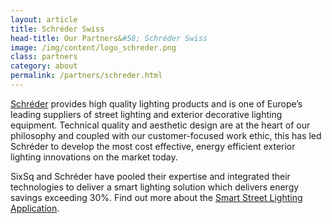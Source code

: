 ```yaml
---
layout: article
title: Schréder Swiss
head-title: Our Partners&#58; Schréder Swiss
image: /img/content/logo_schreder.png
class: partners
category: about
permalink: /partners/schreder.html
---
```


[Schréder](http://www.schreder.com/fr-ch) provides high quality lighting products and is one of Europe’s leading suppliers of street lighting and exterior decorative lighting equipment. Technical  quality  and  aesthetic  design  are  at  the  heart  of  our  philosophy  and coupled  with our  customer-focused  work  ethic, this has  led Schréder  to develop  the  most  cost  effective, energy efficient exterior lighting innovations on the market today.

SixSq and Schréder have pooled their expertise and integrated their technologies to deliver a smart lighting solution which delivers energy savings exceeding 30%. Find out more about the [Smart Street Lighting Application](http://sixsq.com/products/nuvlabox/usecases/). 
